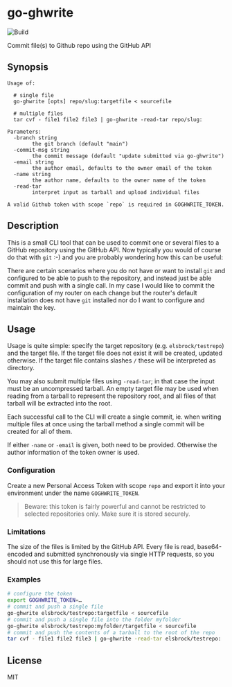 # go-ghwrite

![Build](https://github.com/elsbrock/go-ghwrite/workflows/Build/badge.svg)

Commit file(s) to Github repo using the GitHub API

## Synopsis

```
Usage of:

  # single file
  go-ghwrite [opts] repo/slug:targetfile < sourcefile

  # multiple files
  tar cvf - file1 file2 file3 | go-ghwrite -read-tar repo/slug:

Parameters:
  -branch string
        the git branch (default "main")
  -commit-msg string
        the commit message (default "update submitted via go-ghwrite")
  -email string
        the author email, defaults to the owner email of the token
  -name string
        the author name, defaults to the owner name of the token
  -read-tar                                                                                        
        interpret input as tarball and upload individual files
                                                                                                   
A valid Github token with scope `repo` is required in GOGHWRITE_TOKEN.
```

## Description

This is a small CLI tool that can be used to commit one or several files to a
GitHub repository using the GitHub API. Now typically you would of course do
that with `git` :-) and you are probably wondering how this can be useful:

There are certain scenarios where you do not have or want to install `git` and
configured to be able to push to the repository, and instead just be able
commit and push with a single call. In my case I would like to commit the
configuration of my router on each change but the router's default installation
does not have `git` installed nor do I want to configure and maintain the key.

## Usage

Usage is quite simple: specify the target repository (e.g. `elsbrock/testrepo`)
and the target file. If the target file does not exist it will be created,
updated otherwise. If the target file contains slashes `/` these will be
interpreted as directory.

You may also submit multiple files using `-read-tar`; in that case the input
must be an uncompressed tarball. An empty target file may be used when reading
from a tarball to represent the repository root, and all files of that tarball
will be extracted into the root.

Each successful call to the CLI will create a single commit, ie. when writing
multiple files at once using the tarball method a single commit will be created
for all of them.

If either `-name` or `-email` is given, both need to be provided. Otherwise the
author information of the token owner is used.

### Configuration

Create a new Personal Access Token with scope `repo` and export it into your
environment under the name `GOGHWRITE_TOKEN`.

> Beware: this token is fairly powerful and cannot be restricted to selected
> repositories only. Make sure it is stored securely.

### Limitations

The size of the files is limited by the GitHub API. Every file is read,
base64-encoded and submitted synchronously via single HTTP requests, so you
should not use this for large files.

### Examples

```sh
# configure the token
export GOGHWRITE_TOKEN=…
# commit and push a single file
go-ghwrite elsbrock/testrepo:targetfile < sourcefile
# commit and push a single file into the folder myfolder
go-ghwrite elsbrock/testrepo:myfolder/targetfile < sourcefile
# commit and push the contents of a tarball to the root of the repo
tar cvf - file1 file2 file3 | go-ghwrite -read-tar elsbrock/testrepo:
```

## License

MIT

